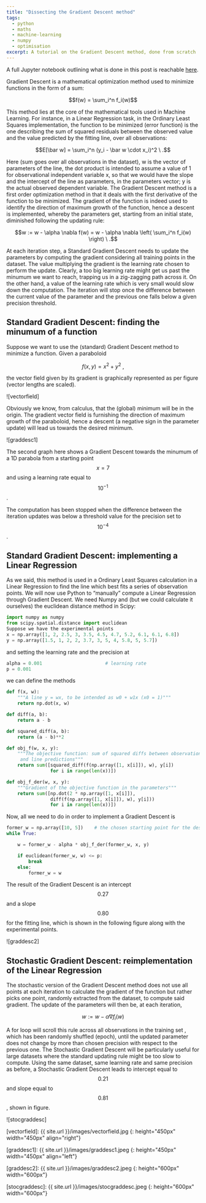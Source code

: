 ```yaml
---
title: "Dissecting the Gradient Descent method"
tags:
  - python
  - maths
  - machine-learning
  - numpy
  - optimisation
excerpt: A tutorial on the Gradient Descent method, done from scratch
---
```


A full Jupyter notebook outlining what is done in this post is reachable [here](https://github.com/martinapugliese/tales-science-data/blob/master/maths/algorithms/gradient-descent.ipynb).

Gradient Descent is a mathematical optimization method used to minimize functions in the form of a sum: 

$$f(w) = \sum_i^n f_i(w)$$ 

This method lies at the core of the mathematical tools used in Machine Learning. For instance, in a Linear Regression task, in the Ordinary Least Squares implementation, the function to be minimized (error function) is the one describing the sum of squared residuals between the observed value and the value predicted by the fitting line, over all observations: 

$$E[\bar w] = \sum_i^n (y_i - \bar w \cdot x_i)^2 \ .$$ 

Here (sum goes over all observations in the dataset), w is the vector of parameters of the line, the dot product is intended to assume a value of 1 for observational independent variable x, so that we would have the slope and the intercept of the line as parameters, in the parameters vector; y is the actual observed dependent variable. The Gradient Descent method is a first order optimization method in that it deals with the first derivative of the function to be minimized. The gradient of the function is indeed used to identify the direction of maximum growth of the function, hence a descent is implemented, whereby the parameters get, starting from an initial state, diminished following the updating rule: 

$$w := w - \alpha \nabla f(w) = w - \alpha \nabla \left( \sum_i^n f_i(w) \right) \ .$$ 

At each iteration step, a Standard Gradient Descent needs to update the parameters by computing the gradient considering all training points in the dataset.
The value multiplying the gradient is the learning rate chosen to perform the update. Clearly, a too big learning rate might get us past the minumum we want to reach, trapping us in a zig-zagging path across it. On the other hand, a value of the learning rate which is very small would slow down the computation.
The iteration will stop once the difference between the current value of the parameter and the previous one falls below a given precision threshold.

## Standard Gradient Descent: finding the minumum of a function

Suppose we want to use the (standard) Gradient Descent method to minimize a function. Given a paraboloid

$$f(x, y) = x^2 + y^2 \ ,$$

the vector field given by its gradient is graphically represented as per figure (vector lengths are scaled).

![vectorfield]

Obviously we know, from calculus, that the (global) minimum will be in the origin. The gradient vector field is furnishing the direction of maximum growth of the paraboloid, hence a descent (a negative sign in the parameter update) will lead us towards the desired minimum.

![graddesc1]

The second graph here shows a Gradient Descent towards the minumum of a 1D parabola from a starting point $$x = 7$$ and using a learning rate equal to $$10^{-1}$$
.

The computation has been stopped when the difference between the iteration updates was below a threshold value for the precision set to $$10^{-4}$$
.

## Standard Gradient Descent: implementing a Linear Regression

As we said, this method is used in a Ordinary Least Squares calculation in a Linear Regression to find the line which best fits a series of observation points. We will now use Python to “manually” compute a Linear Regression through Gradient Descent. We need Numpy and (but we could calculate it ourselves) the euclidean distance method in Scipy:

```py
import numpy as numpy
from scipy.spatial.distance import euclidean
Suppose we have the experimental points
x = np.array([1, 2, 2.5, 3, 3.5, 4.5, 4.7, 5.2, 6.1, 6.1, 6.8])
y = np.array([1.5, 1, 2, 2, 3.7, 3, 5, 4, 5.8, 5, 5.7])
```

and setting the learning rate and the precision at

```py
alpha = 0.001                       # learning rate
p = 0.001
```

we can define the methods

```py
def f(x, w):
    """A line y = wx, to be intended as w0 + w1x (x0 = 1)"""
    return np.dot(x, w)

def diff(a, b):
    return a - b

def squared_diff(a, b):
    return (a - b)**2

def obj_f(w, x, y):
    """The objective function: sum of squared diffs between observations
     and line predictions"""
    return sum([squared_diff(f(np.array([1, x[i]]), w), y[i])
                for i in range(len(x))])

def obj_f_der(w, x, y):
    """Gradient of the objective function in the parameters"""
    return sum([np.dot(2 * np.array([1, x[i]]),
                diff(f(np.array([1, x[i]]), w), y[i]))
                for i in range(len(x))])
```

Now, all we need to do in order to implement a Gradient Descent is

```py
former_w = np.array([10, 5])    # the chosen starting point for the descent
while True:

    w = former_w - alpha * obj_f_der(former_w, x, y)

    if euclidean(former_w, w) <= p:
        break
    else:
        former_w = w
```

The result of the Gradient Descent is an intercept $$0.27$$ and a slope $$0.80$$ for the fitting line, which is shown in the following figure along with the experimental points. 

![graddesc2]
 
## Stochastic Gradient Descent: reimplementation of the Linear Regression

The stochastic version of the Gradient Descent method does not use all points at each iteration to calculate the gradient of the function but rather picks one point, randomly extracted from the dataset, to compute said gradient. The update of the parameters will then be, at each iteration, 

$$w := w - \alpha \nabla f_i(w)$$ 

A for loop will scroll this rule across all observations in the training set , which has been randomly shuffled (epoch), until the updated parameter does not change by more than chosen precision with respect to the previous one. The Stochastic Gradient Descent will be particularly useful for large datasets where the standard updating rule might be too slow to compute. Using the same dataset, same learning rate and same precision as before, a Stochastic Gradient Descent leads to intercept equal to $$0.21$$ and slope equal to $$0.81$$, shown in figure. 

![stocgraddesc]
 
[vectorfield]: {{ site.url }}/images/vectorfield.jpg
{: height="450px" width="450px" align="right"}

[graddesc1]: {{ site.url }}/images/graddesc1.jpeg
{: height="450px" width="450px" align="left"}

[graddesc2]: {{ site.url }}/images/graddesc2.jpeg
{: height="600px" width="600px"}

[stocgraddesc]: {{ site.url }}/images/stocgraddesc.jpeg
{: height="600px" width="600px"}

